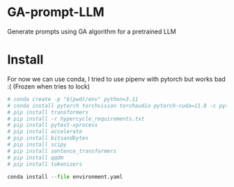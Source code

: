 # GA-prompt-LLM
Generate prompts using GA algorithm for a pretrained LLM

# Install
For now we can use conda, I tried to use pipenv with pytorch but works bad :( (Frozen when tries to lock)
```python
# conda create -p "$(pwd)/env" python=3.11
# conda install pytorch torchvision torchaudio pytorch-cuda=11.8 -c pytorch -c nvidia
# pip install transformers
# pip install -r hypercycle_requirements.txt
# pip install pytest-xprocess
# pip install accelerate
# pip install bitsandbytes
# pip install scipy
# pip install sentence_transformers
# pip install qqdm
# pip install tokenizers

conda install --file environment.yaml
```